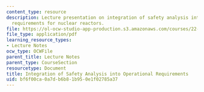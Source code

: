 ```yaml
---
content_type: resource
description: Lecture presentation on integration of safety analysis into operational
  requirements for nuclear reactors.
file: https://ol-ocw-studio-app-production.s3.amazonaws.com/courses/22-091-nuclear-reactor-safety-spring-2008/bf6f00ca0a7db6b81b950e1f02785a37_MIT22_091S08_lec13.pdf
file_type: application/pdf
learning_resource_types:
- Lecture Notes
ocw_type: OCWFile
parent_title: Lecture Notes
parent_type: CourseSection
resourcetype: Document
title: Integration of Safety Analysis into Operational Requirements
uid: bf6f00ca-0a7d-b6b8-1b95-0e1f02785a37
---
```

